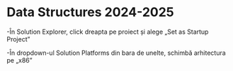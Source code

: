 <h1><b>Data Structures 2024-2025</b></h1>

-În Solution Explorer, click dreapta pe proiect și alege „Set as Startup Project”

-În dropdown-ul Solution Platforms din bara de unelte, schimbă arhitectura pe „x86”
